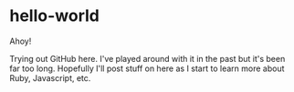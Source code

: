 # hello-world

Ahoy!

Trying out GitHub here. I've played around with it in the past but it's been far too long. Hopefully I'll post stuff on here as I start to learn more about Ruby, Javascript, etc.
